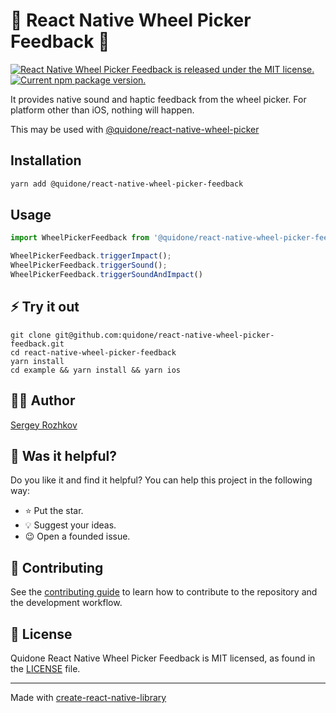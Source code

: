 [AUTHOR]: https://github.com/rozhkovs
[Q-WHEEl-PICKER]: https://github.com/quidone/react-native-wheel-picker

# 🙌 React Native Wheel Picker Feedback 🙌
<p>
  <a href="https://github.com/quidone/react-native-wheel-picker-feedback/blob/HEAD/LICENSE">
    <img src="https://img.shields.io/badge/license-MIT-blue.svg" alt="React Native Wheel Picker Feedback is released under the MIT license." />
  </a>
  <a href="https://www.npmjs.com/package/@quidone/react-native-wheel-picker-feedback">
    <img src="https://img.shields.io/npm/v/@quidone/react-native-wheel-picker-feedback?color=brightgreen&label=npm%20package" alt="Current npm package version." />
  </a>
</p>

It provides native sound and haptic feedback from the wheel picker. For platform other than iOS, nothing will happen.

This may be used with [@quidone/react-native-wheel-picker][Q-WHEEl-PICKER]

## Installation

```sh
yarn add @quidone/react-native-wheel-picker-feedback
```

## Usage

```ts
import WheelPickerFeedback from '@quidone/react-native-wheel-picker-feedback';

WheelPickerFeedback.triggerImpact();
WheelPickerFeedback.triggerSound();
WheelPickerFeedback.triggerSoundAndImpact()
```

## ⚡️ Try it out

```shell
git clone git@github.com:quidone/react-native-wheel-picker-feedback.git
cd react-native-wheel-picker-feedback
yarn install
cd example && yarn install && yarn ios
```

## 👨‍💻 Author
[Sergey Rozhkov][AUTHOR]

## 🎯 Was it helpful?
Do you like it and find it helpful? You can help this project in the following way:
- ⭐ Put the star.
- 💡 Suggest your ideas.
- 😉 Open a founded issue.

## 🤝 Contributing
See the [contributing guide](CONTRIBUTING.md) to learn how to contribute to the repository and the development workflow.

## 📄 License
Quidone React Native Wheel Picker Feedback is MIT licensed, as found in the [LICENSE](LICENSE) file.

---

Made with [create-react-native-library](https://github.com/callstack/react-native-builder-bob)
